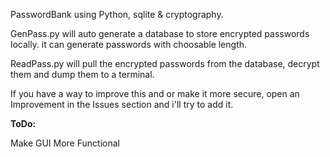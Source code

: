 PasswordBank using Python, sqlite & cryptography.

GenPass.py will auto generate a database to store encrypted passwords locally. it can generate passwords with choosable length.

ReadPass.py will pull the encrypted passwords from the database, decrypt them and dump them to a terminal.

If you have a way to improve this and or make it more secure, open an Improvement in the Issues section and i'll try to add it.




**ToDo:** 

Make GUI More Functional
